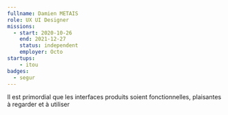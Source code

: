 ```yaml
---
fullname: Damien METAIS
role: UX UI Designer
missions:
  - start: 2020-10-26
    end: 2021-12-27
    status: independent
    employer: Octo
startups:
    - itou 
badges:
  - segur
---
```


Il est primordial que les interfaces produits soient fonctionnelles, plaisantes à regarder et à utiliser
